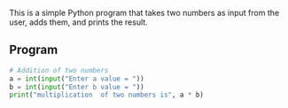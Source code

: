 
This is a simple Python program that takes two numbers as input from the user, adds them, and prints the result.

## Program

```python
# Addition of two numbers
a = int(input("Enter a value = "))
b = int(input("Enter b value = "))
print("multiplication  of two numbers is", a * b)
